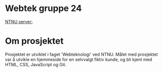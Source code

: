 # Webtek gruppe 24

[NTNU server:](https://victobar.folk.ntnu.no/hjemmesiden.html)

# Om prosjektet

Prosjektet er utviklet i faget 'Webteknologi' ved NTNU. Målet med prosjektet var å utvikle en hjemmeside for en selvvalgt fiktiv kunde, og bli kjent med HTML, CSS, JavaScript og Git.
